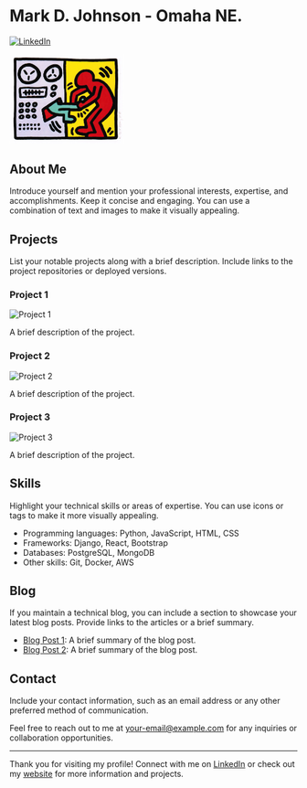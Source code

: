 # Mark D. Johnson - Omaha NE.

[![LinkedIn](https://img.shields.io/badge/LinkedIn-Connect-blue?style=flat-square&logo=linkedin&logoColor=white)](https://www.linkedin.com/in/mark-johnson-366b95140/)


<!-- Your Profile Image -->
<img src="profile_image.png" alt="Profile Image" width="200">


## About Me

Introduce yourself and mention your professional interests, expertise, and accomplishments. Keep it concise and engaging. You can use a combination of text and images to make it visually appealing.

## Projects

List your notable projects along with a brief description. Include links to the project repositories or deployed versions.

### Project 1

![Project 1](project1_thumbnail.png)

A brief description of the project.

### Project 2

![Project 2](project2_thumbnail.png)

A brief description of the project.

### Project 3

![Project 3](project3_thumbnail.png)

A brief description of the project.

## Skills

Highlight your technical skills or areas of expertise. You can use icons or tags to make it more visually appealing.

- Programming languages: Python, JavaScript, HTML, CSS
- Frameworks: Django, React, Bootstrap
- Databases: PostgreSQL, MongoDB
- Other skills: Git, Docker, AWS

## Blog

If you maintain a technical blog, you can include a section to showcase your latest blog posts. Provide links to the articles or a brief summary.

- [Blog Post 1](https://your-blog-url.com/post-1): A brief summary of the blog post.
- [Blog Post 2](https://your-blog-url.com/post-2): A brief summary of the blog post.

## Contact

Include your contact information, such as an email address or any other preferred method of communication.

Feel free to reach out to me at [your-email@example.com](mailto:your-email@example.com) for any inquiries or collaboration opportunities.

---

Thank you for visiting my profile! Connect with me on [LinkedIn](https://www.linkedin.com/in/your-linkedin-profile) or check out my [website](https://your-website-url.com/) for more information and projects.
